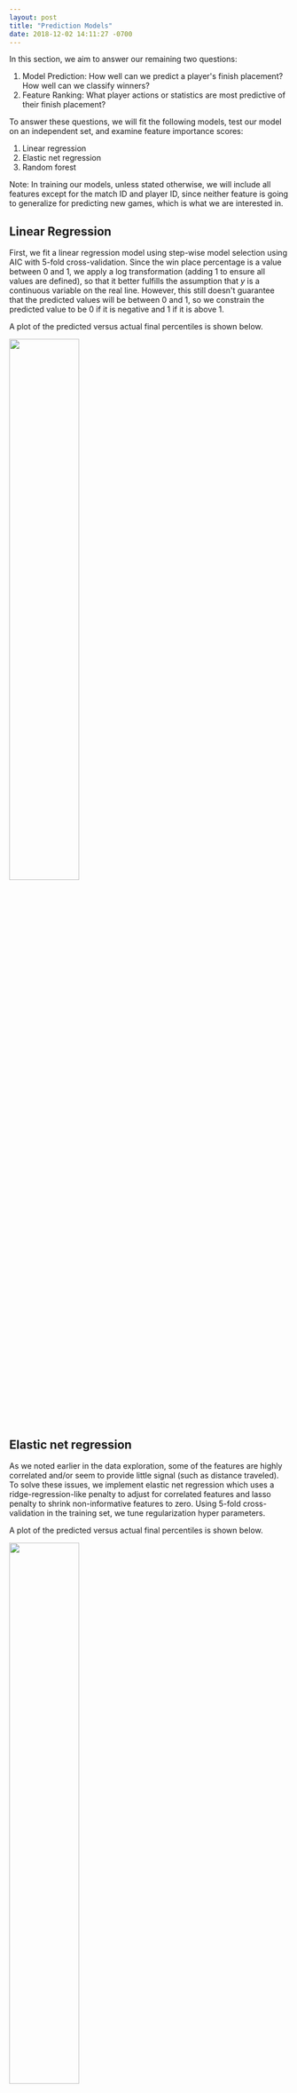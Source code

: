```yaml
---
layout: post
title: "Prediction Models"
date: 2018-12-02 14:11:27 -0700
---
```

In this section, we aim to answer our remaining two questions:

1. Model Prediction: How well can we predict a player's finish placement? How well can we classify winners?
2. Feature Ranking: What player actions or statistics are most predictive of their finish placement?

To answer these questions, we will fit the following models, test our model on an independent set, and examine feature importance scores:

1. Linear regression
2. Elastic net regression
3. Random forest

Note: In training our models, unless stated otherwise, we will include all features except for the match ID and player ID, since neither feature is going to generalize for predicting new games, which is what we are interested in.

## Linear Regression

First, we fit a linear regression model using step-wise model selection using AIC with 5-fold cross-validation. Since the win place percentage is a value between 0 and 1, we apply a log transformation (adding 1 to ensure all values are defined), so that it better fulfills the assumption that $y$ is a continuous variable on the real line. However, this still doesn't guarantee that the predicted values will be between 0 and 1, so we constrain the predicted value to be 0 if it is negative and 1 if it is above 1.

A plot of the predicted versus actual final percentiles is shown below.

<img src="{{ site.baseurl }}/img/posts/lr_predvsactual.png" width="50%" align="middle"/>

## Elastic net regression

As we noted earlier in the data exploration, some of the features are highly correlated and/or seem to provide little signal (such as distance traveled). To solve these issues, we implement elastic net regression which uses a ridge-regression-like penalty to adjust for correlated features and lasso penalty to shrink non-informative features to zero. Using 5-fold cross-validation in the training set, we tune regularization hyper parameters.

A plot of the predicted versus actual final percentiles is shown below.

<img src="{{ site.baseurl }}/img/posts/lasso_predvsactual.png" width="50%" align="middle"/>

## Random Forest

To account for interactions between features, we can use a random forest model. Ensemble methods like random forest are known to generally perform better than regression models. Due to computational costs, however, we make the following choices:

1. Train the random forest model on 10,000 observations (as opposed to 60,000 observations).
2. Use 100 trees in the random forest.

Again with 5-fold cross-validation, we tune hyper parameters for random forest.

A plot of the predicted versus actual final percentiles is shown below.

<img src="{{ site.baseurl }}/img/posts/rf_predvsactual.png" width="50%" align="middle"/>

Note that the spread of points narrows for players that place lower (actual win place percentage approaches 0). This indicates that we are able to predict the finish percentile more accurately for players that place higher.


## Comparison of Models

We will compare our models with the following metrics on the validation set:

1. **Mean absolute error (MAE)**: Represents the average absolute deviation.

<img src="{{ site.baseurl }}/img/posts/MAE.png" width="50%" align="middle"/>

2. **Self-defined accuracy metric (SDAM(x))**: This metric is a function of a cutoff value $x$. If the predicted outcome is within $x\%$ of the actual win place percentage, we classify it as a "correct" prediction. Otherwise, it is an incorrect prediction.  

<img src="{{ site.baseurl }}/img/posts/SDAM.png" width="50%" align="middle"/>

3. **Classification of Winners**: We can compute the ROC curve by turning our predictions into a classification problem. Given a predicted win place percentage, we classify the player as a winner if its predicted value is less than a cutoff value $x\%$. For different cutoff values, we can then compute the sensitivity (true positive rate, or the proportion of actual winners we classify as such) and specificity (true negative rate, or the proportion of actual losers we classify as such).

<img src="{{ site.baseurl }}/img/posts/ROC.png" width="50%" align="middle"/>


From the above plots, we can see that random forest performs best on all three metrics. This is despite the restrictions we had to place in order to run the random forest model in a reasonable amount of time. Its MAE is 0.058, which means that on average, the predicted win place percentage is 0.058 off from the true finish percentile. Its SDAM is consistently higher than the SDAM for linear regression or elastic net regression. For example, its SDAM(5) is 0.586, which means that for 58.6% of observations in our validation set, the predicted value is within 5% of the true win place percentage. Lastly, the area under its ROC curve is the largest, which indicates that it performs best at classifying who the winners are (sensitivity = 0.96, specificity = 0.82).

These results have been validated on the test set -- validation agreed with our findings noted above. 

## Feature Ranking

We can look at the relative importance of features for each of the models.

<img src="{{ site.baseurl }}/img/posts/feature_ranking.png" width="50%" align="middle"/>

Unexpectedly, there is not much agreement in the features that each model regards to be important. One explanation for this is the presence of highly correlated features in our data; for example, if we look at the features `kill_place` and `kill_streaks`, the former is rated as highly important by the linear regression and random forest, while the latter is rated as highly important by elastic net regression. However, the two features are known to be highly correlated with each other. While random forest performs best in prediction, the caveat with its importance score metric is that if multiple features are all predictive of the outcome but are highly correlated with the outcome, the importance score of each feature is going to be suppressed.

Since elastic net regression accounts for correlation between features, we will primarily use its variable importance values to summarize our findings for ranking the importance of player characteristics and actions:

1. The most important predictor is the number of kills a player makes. Elastic net regression chooses `kill_streaks` as the most predictive among the different features related to kills. What this suggests is that while some players may succeed with less confrontational playing strategies, you need to kill other players or you will be eliminated.

2. Among items used, `weapons_acquired` and `boosts` are the strongest predictors of outcome. This is interesting because one would expect that among the features related to item acquisition and usage, weapons would be the dominant predictor. However, the acquisition of weapons may plateau over time once you have strong weapons. On the other hand, `boosts` enable increased health regeneration over time and have a small movement speed bonus when the amount of boosts consumed is beyond a particular threshold. Players tend to save boosts as an additional advantage in the later stages of the game when most players have powerful weapons. Consequently, the number of boosts consumed is also a strong indicator of a successful player.
